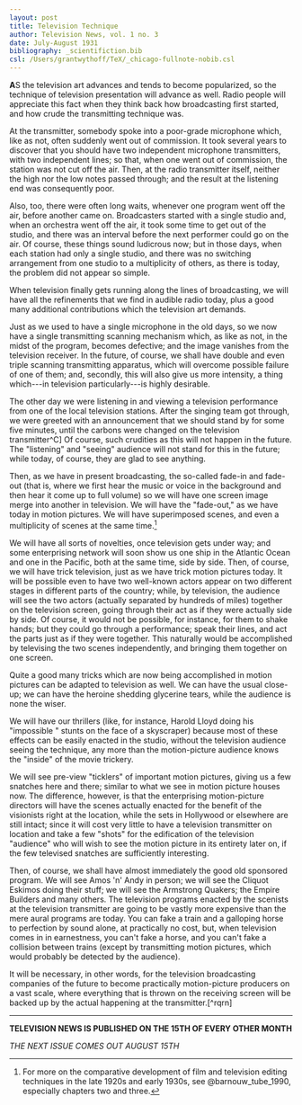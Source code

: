```yaml
---
layout: post
title: Television Technique
author: Television News, vol. 1 no. 3
date: July-August 1931
bibliography: _scientifiction.bib
csl: /Users/grantwythoff/TeX/_chicago-fullnote-nobib.csl
---
```


**A**S the television art advances and tends to become popularized, so the technique of television presentation will advance as well.  Radio people will appreciate this fact when they think back how broadcasting first started, and how crude the transmitting technique was.

At the transmitter, somebody spoke into a poor-grade microphone which, like as not, often suddenly went out of commission. It took several years to discover that you should have two independent microphone transmitters, with two independent lines; so that, when one went out of commission, the station was not cut off the air. Then, at the radio transmitter itself, neither the high nor the low notes passed through; and the result at the listening end was consequently poor.

Also, too, there were often long waits, whenever one program went off the air, before another came on. Broadcasters started with a single studio and, when an orchestra went off the air, it took some time to get out of the studio, and there was an interval before the next performer could go on the air. Of course, these things sound ludicrous now; but in those days, when each station had only a single studio, and there was no switching arrangement from one studio to a multiplicity of others, as there is today, the problem did not appear so simple.

When television finally gets running along the lines of broadcasting, we will have all the refinements that we find in audible radio today, plus a good many additional contributions which the television art demands.

Just as we used to have a single microphone in the old days, so we now have a single transmitting scanning mechanism which, as like as not, in the midst of the program, becomes defective; and the image vanishes from the television receiver. In the future, of course, we shall have double and even triple scanning transmitting apparatus, which will overcome possible failure of one of them; and, secondly, this will also give us more intensity, a thing which---in television particularly---is highly desirable.

The other day we were listening in and viewing a television performance from one of the local television stations. After the singing team got through, we were greeted with an announcement that we should stand by for some five minutes, until the carbons were changed on the television transmitter^C] Of course, such crudities as this will not happen in the future. The "listening" and "seeing" audience will not stand for this in the future; while today, of course, they are glad to see anything.

Then, as we have in present broadcasting, the so-called fade-in and fade-out (that is, where we first hear the music or voice in the background and then hear it come up to full volume) so we will have one screen image merge into another in television. We will have the "fade-out," as we have today in motion pictures. We will have superimposed scenes, and even a multiplicity of scenes at the same time.[^edt]

We will have all sorts of novelties, once television gets under way; and some enterprising network will soon show us one ship in the Atlantic Ocean and one in the Pacific, both at the same time, side by side. Then, of course, we will have trick television, just as we have trick motion pictures today. It will be possible even to have two well-known actors appear on two different stages in different parts of the country; while, by television, the audience will see the two actors (actually separated by hundreds of miles) together on the television screen, going through their act as if they were actually side by side. Of course, it would not be possible, for instance, for them to shake hands; but they could go through a performance; speak their lines, and act the parts just as if they were together. This naturally would be accomplished by televising the two scenes independently, and bringing them together on one screen.

Quite a good many tricks which are now being accomplished in motion pictures can be adapted to television as well. We can have the usual close-up; we can have the heroine shedding glycerine tears, while the audience is none the wiser.

We will have our thrillers (like, for instance, Harold Lloyd doing his "impossible " stunts on the face of a skyscraper) because most of these effects can be easily enacted in the studio, without the television audience seeing the technique, any more than the motion-picture audience knows the "inside" of the movie trickery.

We will see pre-view "ticklers" of important motion pictures, giving us a few snatches here and there; similar to what we see in motion picture houses now. The difference, however, is that the enterprising motion-picture directors will have the scenes actually enacted for the benefit of the visionists right at the location, while the sets in Hollywood or elsewhere are still intact; since it will cost very little to have a television transmitter on location and take a few "shots" for the edification of the television "audience" who will wish to see the motion picture in its entirety later on, if the few televised snatches are sufficiently interesting.

Then, of course, we shall have almost immediately the good old sponsored program. We will see Amos 'n' Andy in person; we will see the Cliquot Eskimos doing their stuff; we will see the Armstrong Quakers; the Empire Builders and many others. The television programs enacted by the scenists at the television transmitter are going to be vastly more expensive than the mere aural programs are today. You can fake a train and a galloping horse to perfection by sound alone, at practically no cost, but, when television comes in in earnestness, you can't fake a horse, and you can't fake a collision between trains (except by transmitting motion pictures, which would probably be detected by the audience).

It will be necessary, in other words, for the television broadcasting companies of the future to become practically motion-picture producers on a vast scale, where everything that is thrown on the receiving screen will be backed up by the actual happening at the transmitter.[^rqrn]

* * * * * * * * 

**TELEVISION NEWS IS PUBLISHED ON THE 15TH OF EVERY OTHER MONTH**

*THE NEXT ISSUE COMES OUT AUGUST 15TH*

[^C]: The mechanical television Gernsback discusses here is a flying spot scanner, which produces an image by casting a bright beam of light onto an object and detecting its reflection off the surface of that object.  The "carbons" he refers to as frequently requiring replacement are likely the powerful arc lamps projecting that beam of light.  In a profile of Charles F. Jenkins's television studio later this issue, the flying spot scanning system is described as

    > comprising the beam projector and the photo-electric cell banks.  The former is a powerful arc lamp in a large housing, provided with an enclosing scanning disc and with three lenses of different focal lengths; the assembly being mounted on a swivel pedestal resembling the usual barber's chair base.  The operator can readily aim the flying-spot beam at the subject and, by using the proper lens, cover the desired area for a close-up, half length or long shot, without changing the relative positions of either the subject or scanner.  The scanner operates on the standard system of 60 lines, 20 pictures per second.
    
    [INSERT FIGURE 69.1 NEAR HERE] 
    
    @replogle_jenkins_1931.
    
    A working replica of the apparatus was made by the Early Television Museum in Ohio. <http://www.earlytelevision.org/fss_camera.html>.

[^edt]: For more on the comparative development of film and television editing techniques in the late 1920s and early 1930s, see @barnouw_tube_1990, especially chapters two and three.
